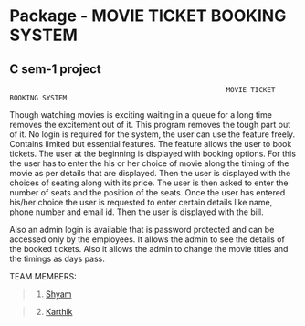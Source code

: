 # Package - MOVIE TICKET BOOKING SYSTEM
## C sem-1 project
                                                         MOVIE TICKET BOOKING SYSTEM

Though watching movies is exciting waiting in a queue for a long time removes the
excitement out of it. This program removes the tough part out of it.
 No login is required for the system, the user can use the feature freely.
Contains limited but essential features. The feature allows the user to book
tickets. The user at the beginning is displayed with booking options.
For this the user has to enter the his or her choice of movie along the timing of
the movie as per details that are displayed. Then the user is displayed with the
choices of seating along with its price. The user is then asked to enter the number
of seats and the position of the seats. Once the user has entered his/her choice
the user is requested to enter certain details like name, phone number and email id.
Then the user is displayed with the bill.

 Also an admin login is available that is password protected and can be
accessed only by the employees. It allows the admin to see the details of the
booked tickets. Also it allows the admin to change the movie titles and the timings as
days pass.

TEAM MEMBERS:
>1) [Shyam](https://github.com/shyamsivasankar33)

>2) [Karthik](https://github.com/Karthik-2002-git)
